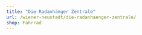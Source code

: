 ```yaml
---
title: "Die Radanhänger Zentrale"
url: /wiener-neustadt/die-radanhaenger-zentrale/
shop: Fahrrad
---
```

